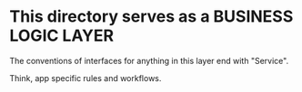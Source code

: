 # This directory serves as a BUSINESS LOGIC LAYER

The conventions of interfaces for anything in this layer end with "Service".

Think, app specific rules and workflows.